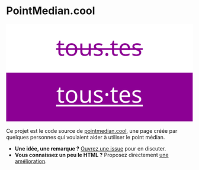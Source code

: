 # PointMedian.cool

![banner](ogimage.png)

Ce projet est le code source de [pointmedian.cool](https://pointmedian.cool), une page créée par quelques personnes qui voulaient aider à utiliser le point médian.

- **Une idée, une remarque ?** [Ouvrez une issue](https://github.com/aloisdg/pointmedian/issues?q=is%3Aissue+is%3Aopen+sort%3Aupdated-desc) pour en discuter.
- **Vous connaissez un peu le HTML ?** Proposez directement [une amélioration](https://github.com/aloisdg/pointmedian/edit/main/index.html).
